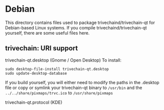 
Debian
====================
This directory contains files used to package trivechaind/trivechain-qt
for Debian-based Linux systems. If you compile trivechaind/trivechain-qt yourself, there are some useful files here.

## trivechain: URI support ##


trivechain-qt.desktop  (Gnome / Open Desktop)
To install:

	sudo desktop-file-install trivechain-qt.desktop
	sudo update-desktop-database

If you build yourself, you will either need to modify the paths in
the .desktop file or copy or symlink your trivechain-qt binary to `/usr/bin`
and the `../../share/pixmaps/trvc.ico` to `/usr/share/pixmaps`

trivechain-qt.protocol (KDE)

